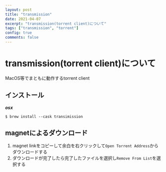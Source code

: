 ```yaml
---
layout: post
title: "transmission"
date: 2021-04-07
excerpt: "transmission(torrent client)について"
tags: ["transmission", "torrent"]
config: true
comments: false
---
```


# transmission(torrent client)について
MacOS等でまともに動作するtorrent client  

## インストール

***osx***
```console
$ brew install --cask transimission
```

## magnetによるダウンロード
 1. magnet linkをコピーして余白を右クリックして`Open Torrent Address`からダウンロードする
 2. ダウンロードが完了したら完了したファイルを選択し`Remove From List`を選択する
